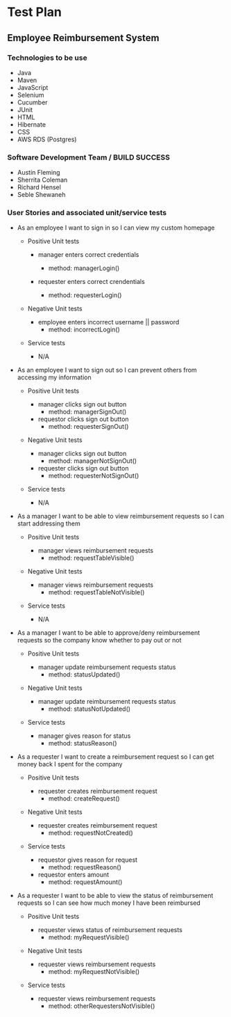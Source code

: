 # Test Plan

## Employee Reimbursement System

### Technologies to be use
- Java
- Maven
- JavaScript
- Selenium
- Cucumber
- JUnit
- HTML
- Hibernate
- CSS
- AWS RDS (Postgres)

### Software Development Team / BUILD SUCCESS
- Austin Fleming
- Sherrita Coleman
- Richard Hensel
- Seble Shewaneh


### User Stories and associated unit/service tests
- As an employee I want to sign in so I can view my custom homepage
    - Positive Unit tests
        - manager enters correct credentials
            - method: managerLogin()

        - requester enters correct crendentials
            - method: requesterLogin()

    - Negative Unit tests
        - employee enters incorrect username || password
            - method: incorrectLogin()
       
    - Service tests
        - N/A

- As an employee I want to sign out so I can prevent others from accessing my information
    - Positive Unit tests
        - manager clicks sign out button
            - method: managerSignOut()
        - requestor clicks sign out button
            - method: requesterSignOut()

    - Negative Unit tests
        - manager clicks sign out button
            - method: managerNotSignOut()
        - requester clicks sign out button
            - method: requesterNotSignOut()
    - Service tests
        - N/A

- As a manager I want to be able to view reimbursement requests so I can start addressing them
    - Positive Unit tests
        - manager views reimbursement requests
            - method: requestTableVisible()

    - Negative Unit tests
        - manager views reimbursement requests
             - method: requestTableNotVisible()

    - Service tests
        - N/A
- As a manager I want to be able to approve/deny reimbursement requests so the company know whether to pay out or not 
    - Positive Unit tests
        - manager update reimbursement requests status
            - method: statusUpdated()

    - Negative Unit tests
        - manager update reimbursement requests status
            - method: statusNotUpdated()
        
    - Service tests
        - manager gives reason for status
            - method: statusReason()

- As a requester I want to create a reimbursement request so I can get money back I spent for the company
    - Positive Unit tests
        - requester creates reimbursement request
            - method: createRequest()

    - Negative Unit tests
        - requester creates reimbursement request
            - method: requestNotCreated()

    - Service tests
        - requestor gives reason for request
            - method: requestReason()
        - requestor enters amount 
            - method: requestAmount()

- As a requester I want to be able to view the status of reimbursement requests so I can see how much money I have been reimbursed
    - Positive Unit tests
        - requester views status of reimbursement requests
            - method: myRequestVisible()

    - Negative Unit tests
        - requester views reimbursement requests
             - method: myRequestNotVisible()

    - Service tests
        - requester views reimbursement requests
            - method: otherRequestersNotVisible()
## 